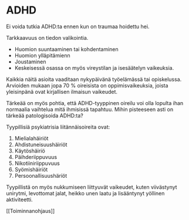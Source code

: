 # ADHD

Ei voida tutkia ADHD:ta ennen kun on traumaa hoidettu hei.

Tarkkaavuus on tiedon valikointia.
  - Huomion suuntaaminen tai kohdentaminen
  - Huomion ylläpitämienn
  - Joustaminen
  - Keskeisessä osassa on myös vireystilan ja isesäätelyn vaikeuksia.

Kaikkia näitä asioita vaaditaan nykypäivänä työelämässä tai opiskelussa.
Arvioiden mukaan jopa 70 % oireisista on oppimisvaikeuksia, joista yleisinpänä ovat kirjallisen ilmaisun vaikeudet.

Tärkeää on myös pohtia, että ADHD-tyyppinen oireilu voi olla lopulta ihan normaalia vaihtelua mitä ihmisissä tapahtuu. Mihin pisteeseen asti on tärkeää patologisoida ADHD:ta?

Tyypillisiä psykiatrisia liitännäisoireita ovat:
1. Mielialahäiriöt
2. Ahdistuneisuushäiriöt
3. Käytöshäiriö
4. Päihderiippuvuus
5. Nikotiiniriippuvuus
6. Syömishäiriöt
7. Persoonallisuushäriöt

Tyypillistä on myös nukkumiseen liittyuvät vaikeudet, kuten viivästynyt unirytmi, levottomat jalat, heikko unen laatu ja lisääntynyt yöllinen aktiviteetti.

[[Toiminnanohjaus]]
